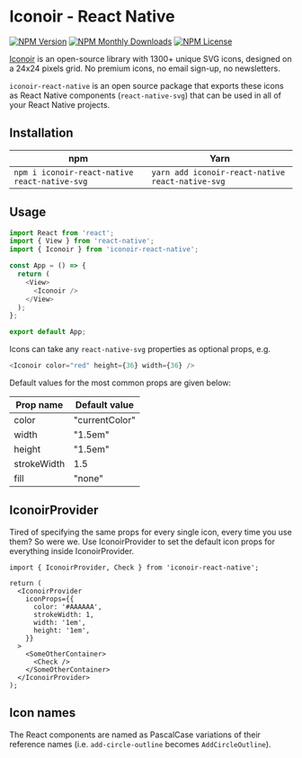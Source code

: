 # Iconoir - React Native

[![NPM Version](https://img.shields.io/npm/v/iconoir-react?style=flat-square)](https://www.npmjs.com/package/iconoir-react-native)
[![NPM Monthly Downloads](https://img.shields.io/npm/dm/iconoir-react-native?style=flat-square)](https://www.npmjs.com/package/iconoir-react-native)
[![NPM License](https://img.shields.io/npm/l/iconoir-react-native?style=flat-square)](https://github.com/iconoir-icons/iconoir/blob/main/packages/iconoir-react-native/LICENSE)

[Iconoir](https://iconoir.com/) is an open-source library with 1300+ unique SVG icons, designed on a 24x24 pixels grid. No premium icons, no email sign-up, no newsletters.

`iconoir-react-native` is an open source package that exports these icons as React Native components (`react-native-svg`) that can be used in all of your React Native projects.

## Installation

| npm                                           | Yarn                                             |
| --------------------------------------------- | ------------------------------------------------ |
| `npm i iconoir-react-native react-native-svg` | `yarn add iconoir-react-native react-native-svg` |

## Usage

```javascript
import React from 'react';
import { View } from 'react-native';
import { Iconoir } from 'iconoir-react-native';

const App = () => {
  return (
    <View>
      <Iconoir />
    </View>
  );
};

export default App;
```

Icons can take any `react-native-svg` properties as optional props, e.g.

```javascript
<Iconoir color="red" height={36} width={36} />
```

Default values for the most common props are given below:

| Prop name   | Default value  |
| ----------- | -------------- |
| color       | "currentColor" |
| width       | "1.5em"        |
| height      | "1.5em"        |
| strokeWidth | 1.5            |
| fill        | "none"         |

## IconoirProvider

Tired of specifying the same props for every single icon, every time you use them? So were we. Use IconoirProvider to set the default icon props for everything inside IconoirProvider.

```tsx
import { IconoirProvider, Check } from 'iconoir-react-native';

return (
  <IconoirProvider
    iconProps={{
      color: '#AAAAAA',
      strokeWidth: 1,
      width: '1em',
      height: '1em',
    }}
  >
    <SomeOtherContainer>
      <Check />
    </SomeOtherContainer>
  </IconoirProvider>
);
```

## Icon names

The React components are named as PascalCase variations of their reference names (i.e. `add-circle-outline` becomes `AddCircleOutline`).
